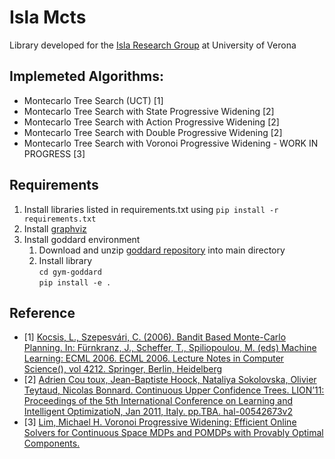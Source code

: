 # Isla Mcts
Library developed for the [Isla Research Group](https://www.di.univr.it/?ent=grupporic&id=451) at University of Verona
## Implemeted Algorithms:

- Montecarlo Tree Search (UCT) [1]
- Montecarlo Tree Search with State Progressive Widening [2]
- Montecarlo Tree Search with Action Progressive Widening [2]
- Montecarlo Tree Search with Double Progressive Widening [2]
- Montecarlo Tree Search with Voronoi Progressive Widening - WORK IN PROGRESS [3]

## Requirements

1. Install libraries listed in requirements.txt using `pip install -r requirements.txt`
2. Install [graphviz](https://graphviz.org/download/)
3. Install goddard environment
    1. Download and unzip [goddard repository](https://github.com/osannolik/gym-goddard) into main directory
    2. Install library<br/>`cd gym-goddard`<br/>`pip install -e .`

## Reference

- [1] [Kocsis, L., Szepesvári, C. (2006). Bandit Based Monte-Carlo Planning. In: Fürnkranz, J., Scheffer, T., Spiliopoulou, M. (eds) Machine Learning: ECML 2006. ECML 2006. Lecture Notes in Computer Science(), vol 4212. Springer, Berlin, Heidelberg](https://doi.org/10.1007/11871842_29)
- [2] [Adrien Cou toux, Jean-Baptiste Hoock, Nataliya Sokolovska, Olivier Teytaud, Nicolas Bonnard. Continuous Upper Confidence Trees. LION’11: Proceedings of the 5th International Conference on Learning and Intelligent OptimizatioN, Jan 2011, Italy. pp.TBA. hal-00542673v2](https://hal.archives-ouvertes.fr/hal-00542673)
- [3] [Lim, Michael H. Voronoi Progressive Widening: Efficient Online Solvers for Continuous Space MDPs and POMDPs with Provably Optimal Components.](https://doi.org/10.48550/arXiv.2012.10140)